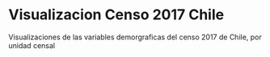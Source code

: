 # Visualizacion Censo 2017 Chile
 Visualizaciones de las variables demorgraficas del censo 2017 de Chile, por unidad censal
